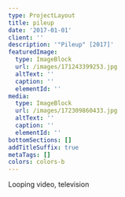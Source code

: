 ```yaml
---
type: ProjectLayout
title: pileup
date: '2017-01-01'
client: ''
description: '"Pileup" [2017]'
featuredImage:
  type: ImageBlock
  url: /images/171243399253.jpg
  altText: ''
  caption: ''
  elementId: ''
media:
  type: ImageBlock
  url: /images/172309860433.jpg
  altText: ''
  caption: ''
  elementId: ''
bottomSections: []
addTitleSuffix: true
metaTags: []
colors: colors-b
---
```

Looping video, television
